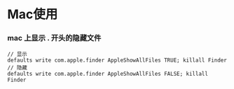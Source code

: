 # Mac使用

### mac 上显示 . 开头的隐藏文件

    // 显示
    defaults write com.apple.finder AppleShowAllFiles TRUE; killall Finder
    // 隐藏
    defaults write com.apple.finder AppleShowAllFiles FALSE; killall Finder

